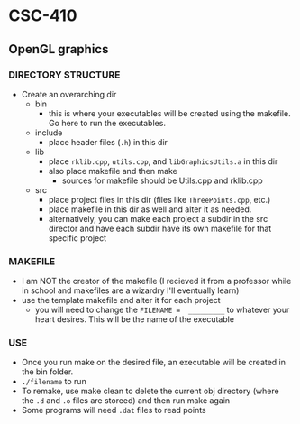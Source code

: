 # CSC-410
## OpenGL graphics


### DIRECTORY STRUCTURE 

- Create an overarching dir 
  - bin 
    - this is where your executables will be created using the makefile. Go here to run the executables.
  - include 
    - place header files (`.h`) in this dir 
  - lib 
    - place `rklib.cpp`, `utils.cpp`, and `libGraphicsUtils.a` in this dir 
    - also place makefile and then make 
      - sources for makefile should be Utils.cpp and rklib.cpp
  - src 
    - place project files in this dir (files like `ThreePoints.cpp`, etc.)
    - place makefile in this dir as well and alter it as needed. 
    - alternatively, you can make each project a subdir in the src director and have each subdir have its own makefile for that specific project
    
    
### MAKEFILE
- I am NOT the creator of the makefile (I recieved it from a professor while in school and makefiles are a wizardry I'll eventually learn)
- use the template makefile and alter it for each project 
  - you will need to change the `FILENAME =  _________` to whatever your heart desires. This will be the name of the executable 
  
  
### USE
  - Once you run make on the desired file, an executable will be created in the bin folder. 
  - `./filename` to run 
  - To remake, use make clean to delete the current obj directory (where the `.d` and `.o` files are storeed) and then run make again
  - Some programs will need `.dat` files to read points
  
